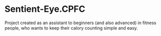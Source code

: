 # Sentient-Eye.CPFC
Project created as an assistant to beginners (and also advanced) in fitness people, who wants to keep their calory counting simple and easy.
